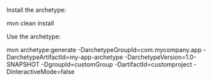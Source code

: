 Install the archetype:

mvn clean install

Use the archetype:

mvn archetype:generate -DarchetypeGroupId=com.mycompany.app -DarchetypeArtifactId=my-app-archetype -DarchetypeVersion=1.0-SNAPSHOT -DgroupId=customGroup -DartifactId=customproject -DinteractiveMode=false